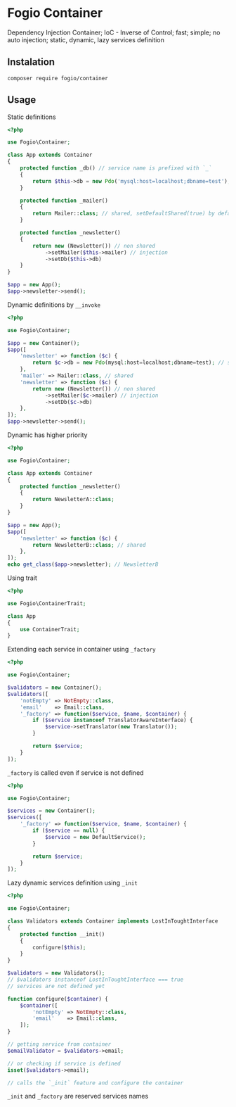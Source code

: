 Fogio Container
===============

Dependency Injection Container; IoC - Inverse of Control; fast; simple; 
no auto injection; static, dynamic, lazy services definition


Instalation
-----------

```
composer require fogio/container
````

Usage
-----

Static definitions
```php
<?php

use Fogio\Container;

class App extends Container
{
    protected function _db() // service name is prefixed with `_`
    {
        return $this->db = new Pdo('mysql:host=localhost;dbname=test'); // shared
    }

    protected function _mailer()
    {
        return Mailer::class; // shared, setDefaultShared(true) by default
    }

    protected function _newsletter()
    {
        return new (Newsletter()) // non shared 
            ->setMailer($this->mailer) // injection
            ->setDb($this->db)
    }
}

$app = new App();
$app->newsletter->send();
```


Dynamic definitions by `__invoke`
```php
<?php

use Fogio\Container;

$app = new Container();
$app([
    'newsletter' => function ($c) { 
        return $c->db = new Pdo(mysql:host=localhost;dbname=test); // shared
    },
    'mailer' => Mailer::class, // shared
    'newsletter' => function ($c) { 
        return new (Newsletter()) // non shared 
            ->setMailer($c->mailer) // injection
            ->setDb($c->db)
    },
]);
$app->newsletter->send();
```


Dynamic has higher priority
```php
<?php

use Fogio\Container;

class App extends Container
{
    protected function _newsletter()
    {
        return NewsletterA::class;
    }
}

$app = new App();
$app([
    'newsletter' => function ($c) { 
        return NewsletterB::class; // shared
    },
]);
echo get_class($app->newsletter); // NewsletterB
```


Using trait
```php
<?php

use Fogio\ContainerTrait;

class App 
{
    use ContainerTrait;
}
```


Extending each service in container using `_factory`
```php
<?php

use Fogio\Container;

$validators = new Container();
$validators([
    'notEmpty' => NotEmpty::class,
    'email'    => Email::class,
    '_factory' => function($service, $name, $container) {
        if ($service instanceof TranslatorAwareInterface) {
            $service->setTranslator(new Translator());
        }

        return $service;
    }
]);

```


`_factory` is called even if service is not defined
```php
<?php

use Fogio\Container;

$services = new Container();
$services([
    '_factory' => function($service, $name, $container) {
        if ($service == null) {
            $service = new DefaultService();
        }

        return $service;
    }
]);

```


Lazy dynamic services definition using `_init`
```php
<?php

use Fogio\Container;

class Validators extends Container implements LostInToughtInterface
{
    protected function __init()
    {
        configure($this);
    }
}

$validators = new Validators();
// $validators instanceof LostInToughtInterface === true
// services are not defined yet

function configure($container) {
    $container([
        'notEmpty' => NotEmpty::class,
        'email'    => Email::class,
    ]);
}

// getting service from container  
$emailValidator = $validators->email;

// or checking if service is defined
isset($validators->email);

// calls the `_init` feature and configure the container

```

`_init` and `_factory` are reserved services names
